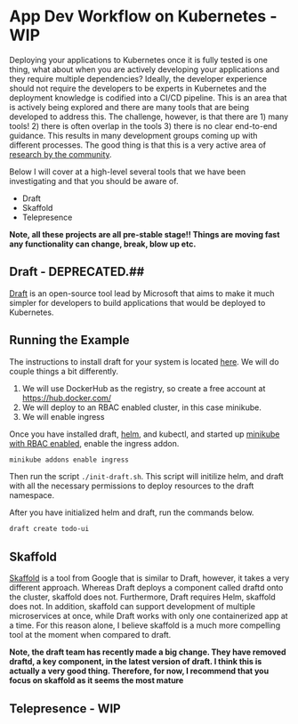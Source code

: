 # App Dev Workflow on Kubernetes - WIP #

Deploying your applications to Kubernetes once it is fully tested is one thing, what about when you are actively developing your applications and they require multiple dependencies?  Ideally, the developer experience should not require the developers to be experts in Kubernetes and the deployment knowledge is codified into a CI/CD pipeline.  This is an area that is actively being explored and there are many tools that are being developed to address this.  The challenge, however, is that there are 1) many tools! 2) there is often overlap in the tools 3) there is no clear end-to-end guidance.  This results in many development groups coming up with different processes.  The good thing is that this is a very active area of [research by the community](https://groups.google.com/forum/#!msg/kubernetes-dev/YcjXRDrCdbI/LKmUJX6YBgAJ).

Below I will cover at a high-level several tools that we have been investigating and that you should be aware of.

* Draft 
* Skaffold
* Telepresence

**Note, all these projects are all pre-stable stage!!  Things are moving fast any functionality can change, break, blow up etc.**

## Draft - DEPRECATED.##

[Draft](https://github.com/Azure/draft/blob/master/docs/reference/dep-003.md) is an open-source tool lead by Microsoft that aims to make it much simpler for developers to build applications that would be deployed to Kubernetes.  

## Running the Example ##

The instructions to install draft for your system is located [here](https://github.com/Azure/draft/blob/master/docs/install.md).  We will do couple things a bit differently.

1. We will use DockerHub as the registry, so create a free account at https://hub.docker.com/
2. We will deploy to an RBAC enabled cluster, in this case minikube.
3. We will enable ingress

Once you have installed draft, [helm](https://github.com/kubernetes/helm), and kubectl, and started up [minikube with RBAC enabled](../bootcamp/exercises/README.md), enable the ingress addon.

```sh 
minikube addons enable ingress
```

Then run the script `./init-draft.sh`.  This script will initilize helm, and draft with all the necessary permissions to deploy resources to the draft namespace.

After you have initialized helm and draft, run the commands below. 

```sh
draft create todo-ui
```

## Skaffold ##

[Skaffold](https://github.com/GoogleCloudPlatform/skaffold) is a tool from Google that is similar to Draft, however, it takes a very different approach.  Whereas Draft deploys a component called draftd onto the cluster, skaffold does not.  Furthermore, Draft requires Helm, skaffold does not.  In addition, skaffold can support development of multiple microservices at once, while Draft works with only one containerized app at a time.  For this reason alone, I believe  skaffold is a much more compelling tool at the moment when compared to draft.

**Note, the draft team has recently made a big change.  They have removed draftd, a key component, in the latest version of draft.  I think this is actually a very good thing. Therefore, for now, I recommend that you focus on skaffold as it seems the most mature**

## Telepresence - WIP ##

